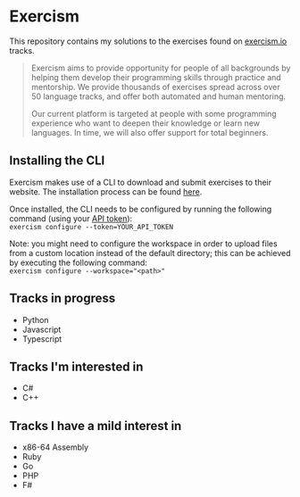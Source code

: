 # Exercism
This repository contains my solutions to the exercises found on [exercism.io](https://exercism.io/) tracks.

> Exercism aims to provide opportunity for people of all backgrounds by helping them develop their programming skills through practice and mentorship. We provide thousands of exercises spread across over 50 language tracks, and offer both automated and human mentoring. 
> 
> Our current platform is targeted at people with some programming experience who want to deepen their knowledge or learn new languages. In time, we will also offer support for total beginners.

## Installing the CLI
Exercism makes use of a CLI to download and submit exercises to their website.
The installation process can be found [here](https://exercism.io/cli-walkthrough).

Once installed, the CLI needs to be configured by running the following command (using your [API token](https://exercism.io/my/settings)):  
`exercism configure --token=YOUR_API_TOKEN`

Note: you might need to configure the workspace in order to upload files from a custom location instead of the default directory; this can be achieved by executing the following command:  
`exercism configure --workspace="<path>"`

## Tracks in progress
- Python
- Javascript
- Typescript

## Tracks I'm interested in
- C#
- C++

## Tracks I have a mild interest in
- x86-64 Assembly
- Ruby
- Go
- PHP
- F#